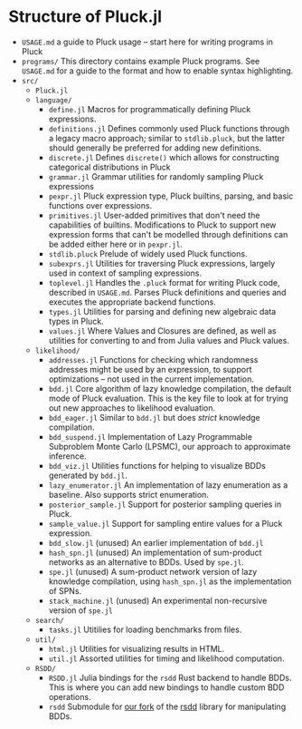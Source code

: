 # Structure of Pluck.jl
- `USAGE.md` a guide to Pluck usage – start here for writing programs in Pluck
- `programs/` This directory contains example Pluck programs. See `USAGE.md` for a guide to the format and how to enable syntax highlighting.
- `src/`
    - `Pluck.jl`
    - `language/` 
        - `define.jl` Macros for programmatically defining Pluck expressions.
        - `definitions.jl` Defines commonly used Pluck functions through a legacy macro approach; similar to `stdlib.pluck`, but the latter should generally be preferred for adding new definitions.
        - `discrete.jl` Defines `discrete()` which allows for constructing categorical distributions in Pluck
        - `grammar.jl` Grammar utilities for randomly sampling Pluck expressions
        - `pexpr.jl` Pluck expression type, Pluck builtins, parsing, and basic functions over expressions.
        - `primitives.jl` User-added primitives that don't need the capabilities of builtins. Modifications to Pluck to support new expression forms that can't be modelled through definitions can be added either here or in `pexpr.jl`.
        - `stdlib.pluck` Prelude of widely used Pluck functions.
        - `subexprs.jl` Utilities for traversing Pluck expressions, largely used in context of sampling expressions.
        - `toplevel.jl` Handles the `.pluck` format for writing Pluck code, described in `USAGE.md`. Parses Pluck definitions and queries and executes the appropriate backend functions.
        - `types.jl` Utilities for parsing and defining new algebraic data types in Pluck.
        - `values.jl` Where Values and Closures are defined, as well as utilities for converting to and from Julia values and Pluck values.
    - `likelihood/`
        - `addresses.jl` Functions for checking which randomness addresses might be used by an expression, to support optimizations – not used in the current implementation.
        - `bdd.jl` Core algorithm of lazy knowledge compilation, the default mode of Pluck evaluation. This is the key file to look at for trying out new approaches to likelihood evaluation.
        - `bdd_eager.jl` Similar to `bdd.jl` but does *strict* knowledge compilation.
        - `bdd_suspend.jl` Implementation of Lazy Programmable Subproblem Monte Carlo (LPSMC), our approach to approximate inference.
        - `bdd_viz.jl` Utilities functions for helping to visualize BDDs generated by `bdd.jl`.
        - `lazy_enumerator.jl` An implementation of lazy enumeration as a baseline. Also supports strict enumeration.
        - `posterior_sample.jl` Support for posterior sampling queries in Pluck.
        - `sample_value.jl` Support for sampling entire values for a Pluck expression.
        - `bdd_slow.jl` (unused) An earlier implementation of `bdd.jl`
        - `hash_spn.jl` (unused) An implementation of sum-product networks as an alternative to BDDs. Used by `spe.jl`.
        - `spe.jl` (unused) A sum-product network version of lazy knowledge compilation, using `hash_spn.jl` as the implementation of SPNs.
        - `stack_machine.jl` (unused) An experimental non-recursive version of `spe.jl`
    - `search/`
        - `tasks.jl` Utitilies for loading benchmarks from files.
    - `util/`
        - `html.jl` Utilities for visualizing results in HTML.
        - `util.jl` Assorted utilities for timing and likelihood computation.
    - `RSDD/`
        - `RSDD.jl` Julia bindings for the `rsdd` Rust backend to handle BDDs. This is where you can add new bindings to handle custom BDD operations.
        - `rsdd` Submodule for [our fork](https://github.com/alex-lew/rsdd.git) of the [rsdd](https://github.com/neuppl/rsdd) library for manipulating BDDs.
